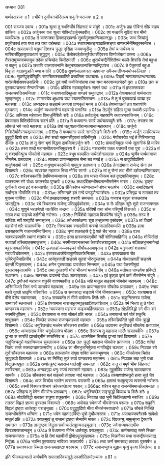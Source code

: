 अध्यायः 081

पार्थपराक्रमः ॥ 1 ॥ भीमेन दुर्योधनचोदितस्य शकुनेः पराजयः ॥ 2 ॥

001	सञ्जय उवाच ।
001a	श्रुत्वा तु रथनिर्घोषं सिंहनादं च संयुगे ।
001c	अर्जुनः प्राह गोविन्दं शीघ्रं वाहय वाजिनः ॥
002a	अर्जुनस्य वचः श्रुत्वा गोविन्दोऽर्जुनमब्रवीत् ।
002c	एष गच्छामि सुक्षिप्रं यत्र भीमो व्यवस्थितः ॥
003a	तं यान्तमश्वा हिमशङ्खवर्णाः सुवर्णमुक्तामणिजालनद्धाः ।
003c	जम्भं जिघांसुं प्रगृहीतवज्रं हया यथा तत्र यथा वहंस्तदा ॥
004a	रथाश्वमातङ्गपदातिसङ्घा बाणस्वनैर्नेमिखुरस्वनैश्च ।
004c	सन्नादयन्तो वसुधां दिशश्च क्रुद्धा नृसिंहा जयमभ्युदीयुः ॥
005a	तेषां च पार्थस्य च मारिषासीद्देहासुपापक्षपणं सुयुद्धम् ।
005c	त्रैलोक्यहेतोरसुरैर्यथासीद्देवस्य विष्णोर्जयतां वरस्य ॥
006a	तैरस्तमुच्चावचमायुधं तदेकः प्रचिच्छेद किरीटमाली ।
006c	क्षुरार्धचन्द्रैर्निशितैश्च भल्लैः शिरांसि तेषां बहुधा च बाहून् ॥
007a	छत्राणि वालव्यजनानि केतूनश्वान्रथान्पत्तिगणान्द्विपांश्च ।
007c	ते पेतुरुर्व्यां बहुधा विकृत्ता वातप्रणुन्नानि यथा वनानि ॥
008a	सुवर्णजालावनता महागजाः सवैजयन्तीध्वजयोधकल्पिताः ।
008c	सुवर्णपुङ्घैरिषुभिः समाचिताश्चकाशिरे प्रज्वलिता यथाचलाः ॥
009a	विदार्य नागाश्वरथान्धनञ्जयः शरोत्तमैर्वासववज्रसन्निभैः ।
009c	द्रुतं ययौ कर्णजिघांसया तथा यथा मरुत्वान्बलभेदने पुरा ॥
010a	ततः स पुरुषव्याघ्रस्तव सैन्यमरिन्दमः ।
010c	प्रविवेश महाबाहुर्मकरः सागरं यथा ॥
011a	तं हृष्टास्तावका राजन्रथपत्तिसमन्विताः ।
011c	गजाश्वसादिबहुलाः पाण्डवं समुपाद्रवन् ॥
012a	तेषामापततां पार्थमारावः सुमहानभूत् ।
012c	सागरस्येव क्षुब्धस्य यथा स्यात्सलिलस्वनः ॥
013a	ते तु तं पुरुषव्याघ्रं व्याघ्रा इव महारथाः ।
013c	अभ्यद्रवन्त सङ्ग्रामे त्यक्त्वा प्राणकृतं भयम् ॥
014a	तेषामापततां तत्र शरवर्षाणि मुञ्चताम् ।
014c	अर्जुनो व्यधमत्सैन्यं महावातो घनानिव ॥
015a	तेऽर्जुनं सहिता भूत्वा रथवंशैः प्रहारिणः ।
015c	अभियाय महेष्वासा विव्यधुर्निशितैः शरैः ॥
016a	ततोऽर्जुनः सहस्राणि रथवारणवाजिनाम् ।
016c	प्रेषयामास विशिखैर्यमस्य सदनं प्रति ॥
017a	ते वध्यमानाः समरे पार्थचापच्युतैः शरैः ।
017c	तत्रतत्र स्म लीयन्ते भये जाते महारथाः ॥
018a	तेषां चतुःशतान्वीरान्यतमानान्महारथान् ।
018c	अर्जुनो निशितैर्बाणैरनयद्यमसादनम् ॥
019a	ते वध्यमानाः समरे नानालिङ्गैः शितैः शरैः ।
019c	अर्जुनं समभित्यज्य दुद्रुवुर्वै दिशो दश ॥
020a	तेषां शब्दो महानासीद्द्रवतां वाहिनीमुखे ।
020c	मेघौघस्येव भद्रं ते गिरिमासाद्य दीर्यतः ॥
021a	तां तु सेनां भृशं विद्ध्वा द्रावयित्वाऽर्जुनः शरैः ।
021c	प्रायादभिमुखः पार्थः सूतानीकं हि मारिष ॥
022a	तस्य शब्दो महानासीत्परानभिमुखस्य वै ।
022c	गरुडस्येव पततः पन्नगार्थे यथा पुरा ॥
023a	तं तु शब्दमभिश्रुत्य भीमसेनो महाबलः ।
023c	बभूव परमप्रीतः पार्थदर्शनलालसः ॥
024a	श्रुत्वैव पार्थमायान्तं भीमसेनः प्रतापवान् ।
024c	त्यक्त्वा प्राणान्महाराज सेनां तव ममर्द ह ॥
025a	स वायुवीर्यप्रतिमो वायुवेगसमो जवे ।
025c	वायुवद्व्यचरद्भीमो वायुपुत्रः प्रतापवान् ॥
026a	तेनार्द्यमाना राजेन्द्र सेना तव विशाम्पते ।
026c	व्यभ्रश्यत महाराज भिन्ना नौरिव सागरे ॥
027a	तां तु सेनां तदा भीमो दर्शयन्पाणिलाघवम् ।
027c	शरैरवचकर्तोग्रैः प्रेपयिष्यन्यमक्षयम् ॥
028a	तत्र भारत भीमस्य बलं दृष्ट्वातिमानुषम् ।
028c	व्यत्रस्यन्त रणे योधाः कालस्येव युगक्षये ॥
029a	तथाऽर्दितान्भीमबलान्भीमसेनेन भारत ।
029c	दृष्ट्वा दुर्योधनो राजा इदं वचनमब्रवीत् ॥
030a	सैनिकांश्च महेष्वासान्योधांश्च भरतर्षभ ।
030c	समादिशन्रणे सर्वान्हत भीममिति स्म ह ॥
031ac 	तस्मिन्हते हतं मन्ये पाण्डुसैन्यमशेषतः ॥
032a	प्रतिगृह्य च तामाज्ञां तव पुत्रस्य पार्थिवाः ।
032c	भीमं प्रच्छादयामासुः शरवर्षैः समन्ततः ॥
033a	गजाश्च बहुला राजन्नराश्च जयगृद्धिनः ।
033c	रथे स्थिताश्च राजेन्द्र परिवव्रुर्वृकोदरम् ॥
034a	स तैः परिवृतः शूरैः शूरो राजन्समन्ततः ।
034c	शुशुभे भरतश्रेष्ठो नक्षत्रैरिव चन्द्रमाः ॥
035a	परिवेषी यथा सोमः परिपूर्णो विराजते ।
035c	स रराज तथा सङ्ख्ये दर्शनीयो नरोत्तमः ।
035e	निर्विशेषो महाराज विजयेनैव संयुगे ॥
036a	तस्य ते पार्थिवाः सर्वे शरवृष्टिं समासृजन् ।
036c	क्रोधरक्तेक्षणाः शूरा हन्तुकामा वृकोदरम् ॥
037a	तां विदार्य महासेनां शरैः सन्नतपर्वभिः ।
037c	निश्चक्राम रणाद्भीमो मत्स्यो जालादिवाम्भसि ॥
038a	हत्वा दशसहस्राणि गजानामनिवर्तिनाम् ।
038c	नृणां शतसहस्रे द्वे द्वे शते चैव भारत ॥
039a	पञ्च चाश्वसहस्राणि रथानां शतमेव च ।
039c	हत्वा प्रास्यन्दयद्भीमो नदीं शोणितवाहिनीम् ॥
040a	शोणितोदां रथावर्तां हस्तिग्राहसमाकुलाम् ।
040c	नरमीनाश्वनक्रान्तां केशशैवलशाद्वलाम् ॥
041a	सञ्छिन्नभुजनागेन्द्रां बहुरत्नापहारिणीम् ।
041c	ऊरुग्राहां मज्जपङ्कां शीर्षोपलसमावृताम् ॥
042a	धनुःकाशां शरावापां गदापरिघकेतनाम् ।
042c	हंसछत्रध्वजोपेतामुष्णीषवरफेनिलाम् ॥
043a	हारपद्माकरां चैव भूमिरेणूर्मिमालिनीम् ।
043c	आर्यवृत्तवतीं सङ्ख्ये सुतरां भीरुदुस्तराम् ॥
044a	योधग्राहवतीं सङ्ख्ये वहन्तीं पितृसादनम् ।
044c	क्षणेन पुरुषव्याघ्रः प्रावर्तयत निम्नगाम् ॥
045a	यथा वैतरणीमुग्रां दुस्तरामकृतात्मभिः ।
045c	तथा दुस्तरणीं घोरां भीरूणां भयवर्धनीम् ॥
046a	यतोयतः पाण्डवेयः प्रविष्टो रथसत्तमः ।
046c	ततस्ततः प्रापतन्वै योधाः शतसहस्रशः ॥
047a	एवं दृष्ट्वा कृतं कर्म भीमसेनेन संयुगे ।
047c	दुर्योधनो महाराज शकुनिं वाक्यमब्रवीत् ॥
048a	जहि मातुल सङ्ग्रामे भीमसेनं महाबलम् ।
048c	अस्मिञ्जिते जितं मन्ये पाण्डवेयं महाबलम् ॥
049a	ततः प्रायान्महाराज सौबलेयः प्रतापवान् ।
049c	रणाय महते युक्तो भ्रातृभिः परिवारितः ॥
050a	स समासाद्य सङ्ग्रामे भीमं भीमपराक्रमम् ।
050c	वारयामास तं वीरो वेलेव मकरालयम् ॥
051a	सन्न्यवर्तत तं भीमो वार्यमाणः शितैः शरैः ।
051c	शकुनिस्तस्य राजेन्द्र वामपार्श्वे स्तनान्तरे ।
051e	प्रेषयामास नाराचान्रुक्मपुङ्खाञ्शिलाशितान् ॥
052a	वर्म भित्त्वा तु ते घोराः पाण्डवस्य महात्मनः ।
052c	न्यमज्जन्त महाराज कङ्कबर्हिणवाससः ॥
053a	सोऽतिविद्धो रणे भीमः शरं रुक्मविभूषितम् ।
053c	प्रेषयामास स रुषा सौबलं प्रति भारत ॥
054a	तमायान्तं शरं घोरं शकुनिः शत्रुतापनः ।
054c	चिच्छेद सप्तधा राजन्कृतहस्तो महाबलः ॥
055a	तस्मिन्निपतिते भूमौ भीमः क्रुद्धो विशाम्पते ।
055c	धनुश्छिच्छेद भल्लेन सौबलस्य हसन्निव ॥
056a	तदपास्य धनुश्छिन्नं सौबलेयः प्रतापवान् ।
056c	अन्यदादाय वेगेन धनुर्भल्लांश्च षोडश ।
056e	तैस्तस्य तु महाराज भल्लैः सन्नतपर्वभिः ॥
057a	द्वाभ्यां स सारथिं ह्यार्च्छद्भीमं सप्तभिरेव च ।
057c	ध्वजमेकेन चिच्छेद द्वाभ्यां छत्रं विशाम्पते ।
057e	चतुर्भिश्चतुरो वाहान्विव्याध सुबलात्मजः ॥
058a	ततः क्रुद्धो महाराज भीमसेनः प्रतापवान् ।
058c	शक्तिं चिक्षेप समरे रुक्मदण्डामयस्मयीम् ॥
059a	सा भीमभुजनिर्मुक्ता नागजिह्वेव चञ्चला ।
059c	निपपात रणे तूर्णं सौबलस्य महात्मनः ॥
060a	ततस्तामेव संगृह्य शक्तिं कनकभूषणाम् ।
060c	भीमसेनाय चिक्षेप क्रुद्धरूपो विशाम्पते ॥
061a	सा निर्भिद्य भुजं सव्यं पाण्डवस्य महात्मनः ।
061c	निपपात तदा भूमौ यथा विद्युन्नभश्च्युता ॥
062a	अथोत्क्रुष्टं महाराज धार्तराष्ट्रैः समन्ततः ।
062c	न तु तं ममृषे भीमः सिंहनादं तरस्विनाम् ॥
063a	अन्यद्गृह्य धनुः सज्यं त्वरमाणो महाबलः ।
063c	मुहूर्तादिव राजेन्द्र च्छादयामास सायकैः ।
063e	सौबलस्य बलं सङ्ख्ये त्यक्त्वा नादं महाबलः ॥
064a	तस्याश्वांश्चतुरो हत्वा सूतं चैव विशाम्पते ।
064c	ध्वजं चिच्छेद भल्लेन त्वरमाणः पराक्रमी ॥
065a	हताश्वं रथमुत्सृज्य त्वरमाणो नरोत्तमः ।
065c	तस्थौ विस्फारयंश्चापं क्रोधरक्तेक्षणः श्वसन् ॥
066ac	शरैश्च बहुधा राजन्भीममार्च्छत्समन्ततः ॥
067a	प्रतिहत्य तु वेगेन भीमसेनः प्रतापवान् ।
067c	धनुश्चिच्छेद सङ्क्रुद्धो विव्याध च शितैः शरैः ॥
068a	सोऽतिविद्धो बलवता शत्रुणा शत्रुकर्शनः ।
068c	निपपात तदा भूमौ किञ्चित्प्राणो नराधिपः ॥
069a	ततस्तं विह्वलं ज्ञात्वा पुत्रस्तव विशाम्पते ।
069c	अपोवाह रथेनाजौ भीमसेनस्य पश्यतः ॥
070a	शकुनिं विह्वलं दृष्ट्वा धार्तराष्ट्राः पराङ्मुखाः ।
070c	प्रदुद्रुवुर्दिशो भीता भीमसेनभयात्प्रभो ॥
071a	सौबले निर्जिते राजन्भीमसेनेन धन्विना ।
071c	भयेन महताऽऽविष्टः पुत्रो दुर्योधनस्तव ।
071e	अपायाज्जवनैरश्वैः सापेक्षो मातुलं प्रति ॥
072a	पराङ्मुखं तु राजानं दृष्ट्वा सैन्यानि भारत ।
072c	विप्रजग्मुः समुत्सृज्य द्वैरथानि समन्ततः ॥
073a	तान्दृष्ट्वा विद्रुतान्सर्वान्धार्तराष्ट्रान्पराङ्मुखान् ।
073c	जवेनाभ्यापतद्भीमः किरञ्शरशतान्बहून् ॥
074a	ते वध्यमाना भीमेन धार्तराष्ट्राः पराङ्मुखाः ।
074c	कर्णमासाद्य समरे स्थिता राजन्समन्ततः ॥
075a	स हि तेषां महावीर्यो द्वीपोऽभूत्सुमहाबलः ।
075c	भिन्ननौका यथा राजन्द्वीपमासाद्य निर्वृताः ॥
076a	भवन्ति पुरुषव्याघ्र नाविकाः कालपर्यये ।
076c	तथा कर्णं समासाद्य तावकाः पुरुषर्षभ ॥
077a	समाश्वस्ताः स्थिता राजन्सम्प्रहृष्टाः परस्परम् ।
077c	समाजग्मुश्च युद्धाय मृत्युं कृत्वा निवर्तनम् ॥ ॥

इति श्रीमन्महाभारते कर्णपर्वणि सप्तदशदिवसयुद्धे एकाशीतितमोऽध्यायः ॥ 81 ॥
